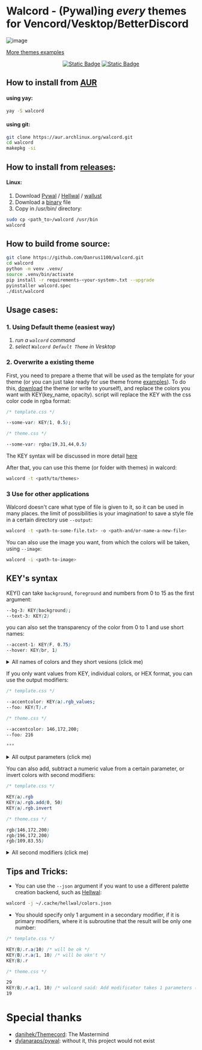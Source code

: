 # Walcord - (Pywal)ing *every* themes for Vencord/Vesktop/BetterDiscord

![image](images/demo.gif)
<p align="center">

<a href="https://github.com/Danrus1100/walcord/tree/main/examples">More themes examples</a>
</p>

<p align="center">
<a href="https://aur.archlinux.org/packages/walcord"><img alt="Static Badge" src="https://img.shields.io/badge/AUR-2.10-blue"></a>
<a href="https://github.com/Danrus1100/walcord/releases/download/2.5/walcord.exe"><img alt="Static Badge" src="https://img.shields.io/badge/Windows-2.5-green"></a>
</p>

## How to install from [AUR](https://aur.archlinux.org/packages/walcord)
#### using yay:
```bash
yay -S walcord
```
#### using git:
```bash
git clone https://aur.archlinux.org/walcord.git
cd walcord
makepkg -si
```
## How to install from [releases](https://github.com/Danrus1100/walcord/releases):
#### Linux:
1. Download [Pywal](https://github.com/dylanaraps/pywal) / [Hellwal](https://github.com/danihek/hellwal) / [wallust](https://codeberg.org/onemoresuza/wallust)
2. Download a [binary](https://github.com/Danrus1100/walcord/releases/download/2.6/walcord) file
3. Сopy in /usr/bin/ directory:
```bash
sudo cp <path_to>/walcord /usr/bin
walcord
```

## How to build frome source:
```bash
git clone https://github.com/Danrus1100/walcord.git
cd walcord
python -m venv .venv/
source .venv/bin/activate 
pip install -r requirements-<your-system>.txt --upgrade
pyinstaller walcord.spec
./dist/walcord
```

## Usage cases:

### 1. Using Default theme (easiest way)

 1. *run a `walcord` command*
 2. *select `Walcord Default Theme` in Vesktop*

### 2. Overwrite a existing theme
First, you need to prepare a theme that will be used as the template for your theme (or you can just take ready for use theme frome [examples](https://github.com/Danrus1100/walcord/tree/main/examples)).
To do this, [download](https://betterdiscord.app/themes) the theme (or write to yourself), and replace the colors you want with KEY(key_name, opacity).
script will replace the KEY with the css color code in rgba format:

```css
/* template.css */

--some-var: KEY(1, 0.5);

/* theme.css */

--some-var: rgba(19,31,44,0.5)
```
The KEY syntax will be discussed in more detail [here](#keys-syntax)

After that, you can use this theme (or folder with themes) in walcord:
```bash
walcord -t <path/to/themes>
```

### 3 Use for other applications
Walcord doesn't care what type of file is given to it, so it can be used in many places. the limit of possibilities is your imagination! to save a style file in a certain directory use `--output`:

```bash
walcord -t <path-to-some-file.txt> -o <path-and/or-name-a-new-file>
```

You can also use the image you want, from which the colors will be taken, using `--image`:
```bash
walcord -i <path-to-image>
```

## KEY's syntax

KEY() can take `background`, `foreground` and numbers from 0 to 15 as the first argument:

```css
--bg-3: KEY(background);
--text-3: KEY(2)
```
you can also set the transparency of the color from 0 to 1 and use short names:
```css
--accent-1: KEY(F, 0.75)
--hover: KEY(br, 1)
```
<details>
<summary>All names of colors and they short vesions (click me)</summary>

 - `background: b`
 - `foreground: f`
 - `border: br (color 2)`
 - `text: t (color 15)`
 - `accent: a (color 13)`
 - `wallpaper: w`
</details>

If you only want values from KEY, individual colors, or HEX format, you can use the output modifiers:

```css
/* template.css */

--accentcolor: KEY(a).rgb_values; 
--foo: KEY(T).r 

/* theme.css */

--accentcolor: 146,172,200; 
--foo: 216 

***
```
<details>
<summary>All output parameters (click me)</summary>

 - `rgba` = `rgba(r, g, b, a)`
 - `rgb` = `rgba(r, g, b)`
 - `hex` = `#RRGGBB`
 - `hsl` = `hsl(h, s, l)`
 - `rgba_values` = `r,g,b,a`
 - `rgb_values` = `r,g,b`
 - `hex_values` = `RRGGBB`
 - `hsl_values` = `h, s, l`
 - `red / r` = `r`
 - `green / g` = `g`
 - `blue / b` = `b`
 - `opacity / o` = `a`
 - `hue / h` = `h`
 - `saturation / s` = `s`
 - `lightness / l` = `l`

</details>

You can also add, subtract a numeric value from a certain parameter, or invert colors with second modifiers:

```css
/* template.css */

KEY(a).rgb  
KEY(a).rgb.add(0, 50) 
KEY(a).rgb.invert 

/* theme.css */

rgb(146,172,200)
rgb(196,172,200)
rgb(109,83,55) 
```
<details>
<summary>All second modifiers (click me)</summary>

 - `add / a` (position, value)
 - `sub / s` (position, value)
 - `invert / i` no params

</details>

## Tips and Tricks:
- You can use the `--json` argument if you want to use a different palette creation backend, such as [Hellwal](https://github.com/danihek/hellwal): 
```bash
walcord -j ~/.cache/hellwal/colors.json
```

- You should specify only 1 argument in a secondary modifier, if it is primary modifiers, where it is subroutine that the result will be only one number:
```css
/* template.css */

KEY(B).r.a(10) /* will be ok */
KEY(B).r.a(1, 10) /* will be okn't */
KEY(B).r

/* theme.css */

29
KEY(B).r.a(1, 10) /* walcord said: Add modificator takes 1 parameters (value). You gave 2 parameters, FIXME please. */
19
```


# Special thanks
 - [danihek/Themecord](https://github.com/danihek/Themecord): The Mastermind
 - [dylanaraps/pywal](https://github.com/dylanaraps/pywal): without it, this project would not exist
